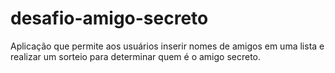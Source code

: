 # desafio-amigo-secreto
Aplicação que permite aos usuários inserir nomes de amigos em uma lista e realizar um sorteio para determinar quem é o amigo secreto.
